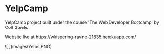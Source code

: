 # YelpCamp
<p>YelpCamp project built under the course 'The Web Developer Bootcamp' by Colt Steele.</p>
<p>Website live at  https://whispering-ravine-21835.herokuapp.com/</p>
![ ](images/Yelps.PNG)

